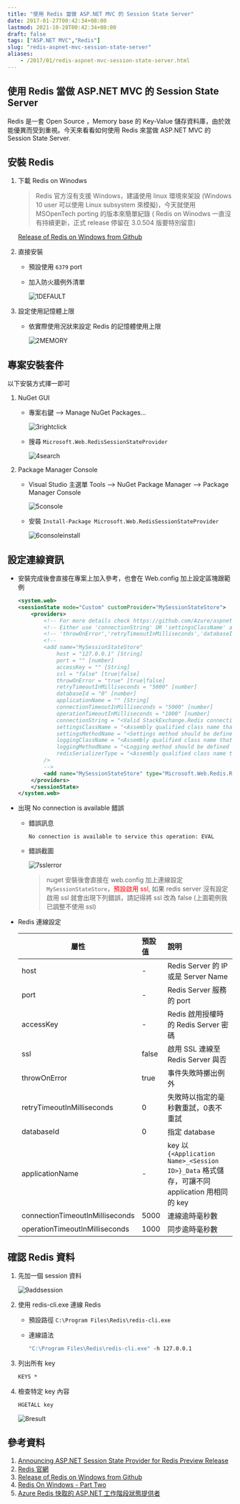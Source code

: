 ```yaml
---
title: "使用 Redis 當做 ASP.NET MVC 的 Session State Server"
date: 2017-01-27T00:42:34+08:00
lastmod: 2021-10-28T00:42:34+08:00
draft: false
tags: ["ASP.NET MVC","Redis"]
slug: "redis-aspnet-mvc-session-state-server"
aliases:
    - /2017/01/redis-aspnet-mvc-session-state-server.html
---
```

## 使用 Redis 當做 ASP.NET MVC 的 Session State Server

Redis 是一套 Open Source ，Memory base 的 Key-Value 儲存資料庫，由於效能優異而受到重視。今天來看看如何使用 Redis 來當做 ASP.NET MVC 的 Session State Server.

## 安裝 Redis

1. 下載 Redis on Winodws

    > Redis 官方沒有支援 Windows，建議使用 linux 環境來架設 (Windows 10 user 可以使用 Linux subsystem 來模擬)，今天就使用 MSOpenTech porting 的版本來簡單紀錄 ( Redis on Winodws 一直沒有持續更新，正式 release 停留在 3.0.504 版要特別留意)

    [Release of Redis on Windows from Github](https://github.com/MSOpenTech/redis/releases)

2. 直接安裝
    - 預設使用 `6379` port
    - 加入防火牆例外清單

        ![1DEFAULT](https://cloud.githubusercontent.com/assets/3851540/22259834/d039e5d0-e2a1-11e6-857f-a81d9870816c.png)

3. 設定使用記憶體上限
    - 依實際使用況狀來設定 Redis 的記憶體使用上限

        ![2MEMORY](https://cloud.githubusercontent.com/assets/3851540/22259836/d0597b98-e2a1-11e6-8797-88b923d7b7a9.png)

## 專案安裝套件

以下安裝方式擇一即可

1. NuGet GUI
    - 專案右鍵 --> Manage NuGet Packages...

        ![3rightclick](https://cloud.githubusercontent.com/assets/3851540/22259835/d04c60a2-e2a1-11e6-891a-6fb625e2d880.png)

    - 搜尋 `Microsoft.Web.RedisSessionStateProvider`

        ![4search](https://cloud.githubusercontent.com/assets/3851540/22259837/d05edc6e-e2a1-11e6-84a6-b2fa185703c6.png)

2. Package Manager Console
    - Visual Studio 主選單 Tools --> NuGet Package Manager --> Package Manager Console

        ![5console](https://cloud.githubusercontent.com/assets/3851540/22259829/d01f9478-e2a1-11e6-8e5e-d091547e6e59.png)

    - 安裝 `Install-Package Microsoft.Web.RedisSessionStateProvider`

        ![6consoleinstall](https://cloud.githubusercontent.com/assets/3851540/22259831/d024c6e6-e2a1-11e6-9adc-61e64f80318d.png)

## 設定連線資訊

- 安裝完成後會直接在專案上加入參考，也會在 Web.config 加上設定區塊跟範例

     ```xml
     <system.web> 
     <sessionState mode="Custom" customProvider="MySessionStateStore">
         <providers>
             <!-- For more details check https://github.com/Azure/aspnet-redis-providers/wiki -->
             <!-- Either use 'connectionString' OR 'settingsClassName' and 'settingsMethodName' OR use 'host','port','accessKey','ssl','connectionTimeoutInMilliseconds' and 'operationTimeoutInMilliseconds'. -->
             <!-- 'throwOnError','retryTimeoutInMilliseconds','databaseId' and 'applicationName' can be used with both options. -->
             <!--
             <add name="MySessionStateStore" 
                 host = "127.0.0.1" [String]
                 port = "" [number]
                 accessKey = "" [String]
                 ssl = "false" [true|false]
                 throwOnError = "true" [true|false]
                 retryTimeoutInMilliseconds = "5000" [number]
                 databaseId = "0" [number]
                 applicationName = "" [String]
                 connectionTimeoutInMilliseconds = "5000" [number]
                 operationTimeoutInMilliseconds = "1000" [number]
                 connectionString = "<Valid StackExchange.Redis connection string>" [String]
                 settingsClassName = "<Assembly qualified class name that contains settings method specified below. Which basically return 'connectionString' value>" [String]
                 settingsMethodName = "<Settings method should be defined in settingsClass. It should be public, static, does not take any parameters and should have a return type of 'String', which is basically 'connectionString' value.>" [String]
                 loggingClassName = "<Assembly qualified class name that contains logging method specified below>" [String]
                 loggingMethodName = "<Logging method should be defined in loggingClass. It should be public, static, does not take any parameters and should have a return type of System.IO.TextWriter.>" [String]
                 redisSerializerType = "<Assembly qualified class name that implements Microsoft.Web.Redis.ISerializer>" [String]
             />
             -->
             <add name="MySessionStateStore" type="Microsoft.Web.Redis.RedisSessionStateProvider" host="" accessKey="" ssl="false" />
         </providers>
         </sessionState>
     </system.web>
     ```

- 出現 No connection is available 錯誤
  - 錯誤訊息

    ```log
    No connection is available to service this operation: EVAL
    ```

  - 錯誤截圖

    ![7sslerror](https://cloud.githubusercontent.com/assets/3851540/22259830/d02415b6-e2a1-11e6-9b1e-262dba2f2907.png)

    > nuget 安裝後會直接在 web.config 加上連線設定 `MySessionStateStore`，<span style="color:red">預設啟用 ssl</span>, 如果 redis server 沒有設定啟用 ssl 就會出現下列錯誤，請記得將 ssl 改為 false (上面範例我已調整不使用 ssl)

- Redis 連線設定

    屬性 |預設值|說明
    ---|:---|:---
    host| -| Redis Server 的 IP 或是 Server Name
    port| -| Redis Server 服務的 port
    accessKey|-|Redis 啟用授權時 的 Redis Server 密碼
    ssl|false|啟用 SSL 連線至 Redis Server 與否
    throwOnError|true|事件失敗時擲出例外
    retryTimeoutInMilliseconds|0|失敗時以指定的毫秒數重試，0表不重試
    databaseId|0|指定 database
    applicationName|-|key 以 `{<Application Name>_<Session ID>}_Data` 格式儲存，可讓不同 application 用相同的 key
    connectionTimeoutInMilliseconds|5000|連線逾時毫秒數
    operationTimeoutInMilliseconds|1000|同步逾時毫秒數

## 確認 Redis 資料

1. 先加一個 session 資料

    ![9addsession](https://cloud.githubusercontent.com/assets/3851540/22259833/d02bbc76-e2a1-11e6-88de-3b7b163db1a4.png)

2. 使用  redis-cli.exe 連線 Redis
    - 預設路徑 `C:\Program Files\Redis\redis-cli.exe`
    - 連線語法

        ```cmd
        "C:\Program Files\Redis\redis-cli.exe" -h 127.0.0.1
        ```

3. 列出所有 key

    ```cmd
    KEYS *
    ```

4. 檢查特定 key 內容

    ```cmd
    HGETALL key
    ```

    ![8result](https://cloud.githubusercontent.com/assets/3851540/22259832/d024ff4e-e2a1-11e6-9207-b1b34a723bdc.png)

## 參考資料

1. [Announcing ASP.NET Session State Provider for Redis Preview Release](https://blogs.msdn.microsoft.com/webdev/2014/05/12/announcing-asp-net-session-state-provider-for-redis-preview-release/)
2. [Redis 官網](https://redis.io)
3. [Release of Redis on Windows from Github](https://github.com/MSOpenTech/redis/releases)
4. [Redis On Windows - Part Two](http://www.c-sharpcorner.com/article/redis-on-windows-part-two/)
5. [Azure Redis 快取的 ASP.NET 工作階段狀態提供者](https://docs.microsoft.com/zh-tw/azure/redis-cache/cache-aspnet-session-state-provider?WT.mc_id=DOP-MVP-5002594)
